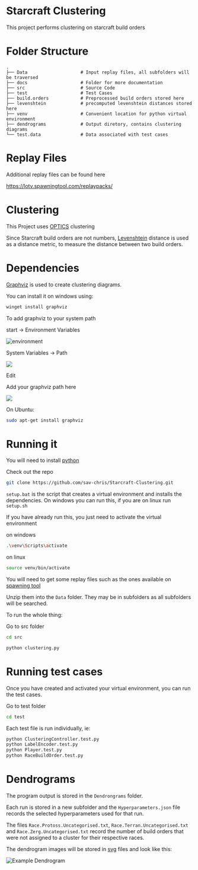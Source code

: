 # Starcraft Clustering

This project performs clustering on starcraft build orders

# Folder Structure

    .
    ├── Data                    # Input replay files, all subfolders will be traversed
    ├── docs                    # Folder for more documentation
    ├── src                     # Source Code
    ├── test                    # Test Cases
    ├── build.orders            # Preprocessed build orders stored here 
    ├── levenshtein             # precomputed levenshtein distances stored here
    ├── venv                    # Convenient location for python virtual environment
    ├── dendrograms             # Output diretory, contains clustering diagrams
    └── test.data               # Data associated with test cases


# Replay Files

Additional replay files can be found here

https://lotv.spawningtool.com/replaypacks/


# Clustering 

This Project uses [OPTICS](https://scikit-learn.org/stable/modules/generated/sklearn.cluster.OPTICS.html) clustering


Since Starcraft build orders are not numbers, [Levenshtein](https://en.wikipedia.org/wiki/Levenshtein_distance) distance is used as a distance metric, to measure the distance between two build orders. 

# Dependencies 

[Graphviz](https://graphviz.org/) is used to create clustering diagrams.

You can install it on windows using:

```bash
winget install graphviz
```

To add graphviz to your system path

start -> Environment Variables

![environment](docs/img/env.png)

System Variables -> Path 

![](docs/img/env-path.png)

Edit

Add your graphviz path here 

![](docs/img/graph-path.png)

On Ubuntu:

```bash
sudo apt-get install graphviz
```


# Running it

You will need to install [python](https://www.python.org/downloads/)

Check out the repo

```bash
git clone https://github.com/sav-chris/Starcraft-Clustering.git
```

`setup.bat` is the script that creates a virtual environment and installs the dependencies.
On windows you can run this, if you are on linux run `setup.sh`

If you have already run this, you just need to activate the virtual environment

on windows

```bash
.\venv\Scripts\activate
```

on linux

```bash
source venv/bin/activate
```

You will need to get some replay files such as the ones available on [spawning tool](https://lotv.spawningtool.com/replaypacks/)

Unzip them into the `Data` folder. They may be in subfolders as all subfolders will be searched.

To run the whole thing:

Go to src folder
```bash
cd src
```

```bash
python clustering.py
```

# Running test cases

Once you have created and activated your virtual environment, you can run the test cases.

Go to test folder
```bash
cd test
```

Each test file is run individually, ie:
```bash
python ClusteringController.test.py
python LabelEncoder.test.py
python Player.test.py
python RaceBuildOrder.test.py
```

# Dendrograms 

The program output is stored in the `Dendrongrams` folder.

Each run is stored in a new subfolder and the `Hyperparameters.json` file records the selected hyperparameters used for that run.

The files `Race.Protoss.Uncategorised.txt`,  `Race.Terran.Uncategorised.txt` and `Race.Zerg.Uncategorised.txt` record the number of build orders that were not assigned to a cluster for their respective races.   

The dendrogram images will be stored in [svg](https://en.wikipedia.org/wiki/Scalable_Vector_Graphics) files and look like this:

![Example Dendrogram](docs/example%20dendrogram.png)

